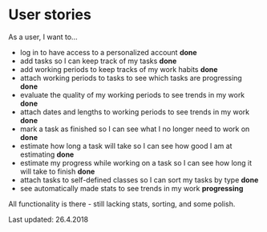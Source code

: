# User stories

As a user, I want to...
- log in to have access to a personalized account **done**
- add tasks so I can keep track of my tasks **done**
- add working periods to keep tracks of my work habits **done**
- attach working periods to tasks to see which tasks are progressing **done**
- evaluate the quality of my working periods to see trends in my work **done**
- attach dates and lengths to working periods to see trends in my work **done**
- mark a task as finished so I can see what I no longer need to work on **done**
- estimate how long a task will take so I can see how good I am at estimating **done**
- estimate my progress while working on a task so I can see how long it will take to finish **done**
- attach tasks to self-defined classes so I can sort my tasks by type **done**
- see automatically made stats to see trends in my work **progressing**

All functionality is there - still lacking stats, sorting, and some polish.

Last updated: 26.4.2018
